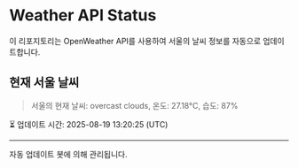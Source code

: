 
# Weather API Status

이 리포지토리는 OpenWeather API를 사용하여 서울의 날씨 정보를 자동으로 업데이트합니다.

## 현재 서울 날씨
> 서울의 현재 날씨: overcast clouds, 온도: 27.18°C, 습도: 87%

⏳ 업데이트 시간: 2025-08-19 13:20:25 (UTC)

---
자동 업데이트 봇에 의해 관리됩니다.
